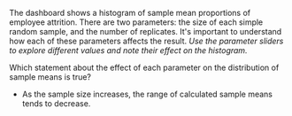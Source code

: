 The dashboard shows a histogram of sample mean proportions of employee attrition. There are two parameters: the size of each simple random sample, and the number of replicates. It's important to understand how each of these parameters affects the result. _Use the parameter sliders to explore different values and note their effect on the histogram._

Which statement about the effect of each parameter on the distribution of sample means is true?
- As the sample size increases, the range of calculated sample means tends to decrease.